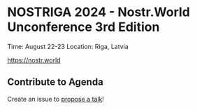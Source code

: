 # NOSTRIGA 2024 - Nostr.World Unconference 3rd Edition

Time: August 22-23
Location: Riga, Latvia

https://nostr.world

## Contribute to Agenda

Create an issue to [propose a talk](../../issues/new/choose)!

